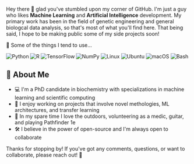 Hey there 👋 glad you've stumbled upon my corner of GitHub. I'm just a guy who likes **Machine Learning** and **Artificial Intelligence** development. My primary work has been in the field of genetic engineering and general biologcal data analysis, so that's most of what you'll find here. That being said, I hope to be making public some of my side projects soon!

🔧 Some of the things I tend to use...

![Python](https://img.shields.io/badge/-Python-3776AB?style=flat-square&logo=python&logoColor=white)
![R](https://img.shields.io/badge/-R-276DC3?style=flat-square&logo=r&logoColor=white)
![TensorFlow](https://img.shields.io/badge/-TensorFlow-FF6F00?style=flat-square&logo=tensorflow&logoColor=white)
![NumPy](https://img.shields.io/badge/-NumPy-013243?style=flat-square&logo=numpy&logoColor=white)
![Linux](https://img.shields.io/badge/-Linux-FCC624?style=flat-square&logo=linux&logoColor=black)
![Ubuntu](https://img.shields.io/badge/-Ubuntu-E95420?style=flat-square&logo=ubuntu&logoColor=white)
![macOS](https://img.shields.io/badge/-macOS-000000?style=flat-square&logo=apple&logoColor=white)
![Bash](https://img.shields.io/badge/-Bash-4EAA25?style=flat-square&logo=gnu-bash&logoColor=white)

## 🌟 About Me

- 💻 I'm a PhD candidate in biochemistry with specializations in machine learning and scientific computing
- 🤖 I enjoy working on projects that involve novel methologies, ML architectures, and transfer learning
- 🌱 In my spare time I love the outdoors, volunteering as a medic, guitar, and playing Pathfinder 1e
- 🛠️ I believe in the power of open-source and I'm always open to collaborate

Thanks for stopping by! If you've got any comments, questions, or want to collaborate, please reach out! 🎉


<!--
**tbrowne5/tbrowne5** is a ✨ _special_ ✨ repository because its `README.md` (this file) appears on your GitHub profile.

Here are some ideas to get you started:

- 🔭 I’m currently working on ...
- 🌱 I’m currently learning ...
- 👯 I’m looking to collaborate on ...
- 🤔 I’m looking for help with ...
- 💬 Ask me about ...
- 📫 How to reach me: ...
- 😄 Pronouns: ...
- ⚡ Fun fact: ...
-->
